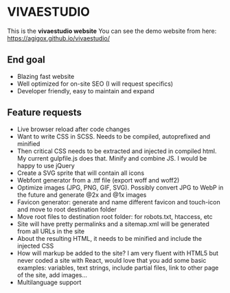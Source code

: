 # VIVAESTUDIO
This is the **vivaestudio website**
You can see the demo website from here: https://agigox.github.io/vivaestudio/

## End goal
- Blazing fast website
- Well optimized for on-site SEO (I will request specifics)
- Developer friendly, easy to maintain and expand

## Feature requests
- Live browser reload after code changes
- Want to write CSS in SCSS. Needs to be compiled, autoprefixed and minified
- Then critical CSS needs to be extracted and injected in compiled html. My current gulpfile.js does that.
Minify and combine JS. I would be happy to use jQuery
- Create a SVG sprite that will contain all icons
- Webfont generator from a .ttf file (export woff and woff2)
- Optimize images (JPG, PNG, GIF, SVG). Possibly convert JPG to WebP in the future and generate @2x and @1x images
- Favicon generator: generate and name different favicon and touch-icon and move to root destination folder
- Move root files to destination root folder: for robots.txt, htaccess, etc
- Site will have pretty permalinks and a sitemap.xml will be generated from all URLs in the site
- About the resulting HTML, it needs to be minified and include the injected CSS
- How will markup be added to the site? I am very fluent with HTML5 but never coded a site with React, would love that you add some basic examples: variables, text strings, include partial files, link to other page of the site, add images...
- Multilanguage support